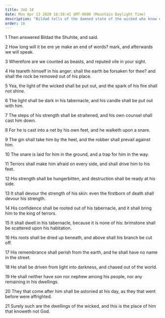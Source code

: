 ```yaml
---
title: Job 18
date: Mon Apr 13 2020 16:18:41 GMT-0600 (Mountain Daylight Time)
description: "Bildad tells of the damned state of the wicked who know not God."
order: 18
---
```


1 Then answered Bildad the Shuhite, and said.

2 How long will it be ere ye make an end of words? mark, and afterwards we will speak.

3 Wherefore are we counted as beasts, and reputed vile in your sight.

4 He teareth himself in his anger: shall the earth be forsaken for thee? and shall the rock be removed out of his place.

5 Yea, the light of the wicked shall be put out, and the spark of his fire shall not shine.

6 The light shall be dark in his tabernacle, and his candle shall be put out with him.

7 The steps of his strength shall be straitened, and his own counsel shall cast him down.

8 For he is cast into a net by his own feet, and he walketh upon a snare.

9 The gin shall take him by the heel, and the robber shall prevail against him.

10 The snare is laid for him in the ground, and a trap for him in the way.

11 Terrors shall make him afraid on every side, and shall drive him to his feet.

12 His strength shall be hungerbitten, and destruction shall be ready at his side.

13 It shall devour the strength of his skin: even the firstborn of death shall devour his strength.

14 His confidence shall be rooted out of his tabernacle, and it shall bring him to the king of terrors.

15 It shall dwell in his tabernacle, because it is none of his: brimstone shall be scattered upon his habitation.

16 His roots shall be dried up beneath, and above shall his branch be cut off.

17 His remembrance shall perish from the earth, and he shall have no name in the street.

18 He shall be driven from light into darkness, and chased out of the world.

19 He shall neither have son nor nephew among his people, nor any remaining in his dwellings.

20 They that come after him shall be astonied at his day, as they that went before were affrighted.

21 Surely such are the dwellings of the wicked, and this is the place of him that knoweth not God.
